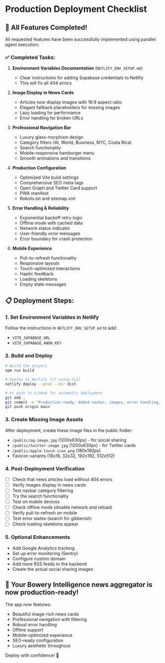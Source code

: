 # Production Deployment Checklist

## 🚀 All Features Completed!

All requested features have been successfully implemented using parallel agent execution:

### ✅ Completed Tasks:

1. **Environment Variables Documentation** (`NETLIFY_ENV_SETUP.md`)
   - Clear instructions for adding Supabase credentials to Netlify
   - This will fix all 404 errors

2. **Image Display in News Cards**
   - Articles now display images with 16:9 aspect ratio
   - Elegant fallback placeholders for missing images
   - Lazy loading for performance
   - Error handling for broken URLs

3. **Professional Navigation Bar**
   - Luxury glass-morphism design
   - Category filters (AI, World, Business, NYC, Costa Rica)
   - Search functionality
   - Mobile-responsive hamburger menu
   - Smooth animations and transitions

4. **Production Configuration**
   - Optimized Vite build settings
   - Comprehensive SEO meta tags
   - Open Graph and Twitter Card support
   - PWA manifest
   - Robots.txt and sitemap.xml

5. **Error Handling & Reliability**
   - Exponential backoff retry logic
   - Offline mode with cached data
   - Network status indicator
   - User-friendly error messages
   - Error boundary for crash protection

6. **Mobile Experience**
   - Pull-to-refresh functionality
   - Responsive layouts
   - Touch-optimized interactions
   - Haptic feedback
   - Loading skeletons
   - Empty state messages

## 📋 Deployment Steps:

### 1. Set Environment Variables in Netlify
Follow the instructions in `NETLIFY_ENV_SETUP.md` to add:
- `VITE_SUPABASE_URL`
- `VITE_SUPABASE_ANON_KEY`

### 2. Build and Deploy
```bash
# Build the project
npm run build

# Deploy to Netlify (if using CLI)
netlify deploy --prod --dir dist

# Or push to GitHub for automatic deployment
git add .
git commit -m "Production-ready: Added navbar, images, error handling, and mobile optimization"
git push origin main
```

### 3. Create Missing Image Assets
After deployment, create these image files in the public folder:
- `/public/og-image.jpg` (1200x630px) - for social sharing
- `/public/twitter-image.jpg` (1200x630px) - for Twitter cards
- `/public/apple-touch-icon.png` (180x180px)
- Favicon variants (16x16, 32x32, 192x192, 512x512)

### 4. Post-Deployment Verification
- [ ] Check that news articles load without 404 errors
- [ ] Verify images display in news cards
- [ ] Test navbar category filtering
- [ ] Try the search functionality
- [ ] Test on mobile devices
- [ ] Check offline mode (disable network and reload)
- [ ] Verify pull-to-refresh on mobile
- [ ] Test error states (search for gibberish)
- [ ] Check loading skeletons appear

### 5. Optional Enhancements
- Add Google Analytics tracking
- Set up error monitoring (Sentry)
- Configure custom domain
- Add more RSS feeds to the backend
- Create the actual social sharing images

## 🎉 Your Bowery Intelligence news aggregator is now production-ready!

The app now features:
- Beautiful image-rich news cards
- Professional navigation with filtering
- Robust error handling
- Offline support
- Mobile-optimized experience
- SEO-ready configuration
- Luxury aesthetic throughout

Deploy with confidence! 🚀
